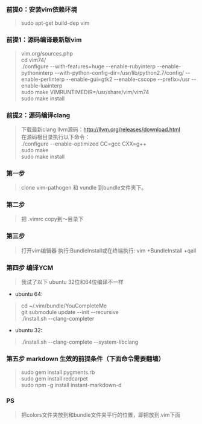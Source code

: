 
### 前提0：安装vim依赖环境
>   sudo apt-get build-dep vim   

### 前提1：源码编译最新版vim
>    vim.org/sources.php<br>
>   cd vim74/<br>
>   ./configure --with-features=huge --enable-rubyinterp --enable-pythoninterp --with-python-config-dir=/usr/lib/python2.7/config/ --enable-perlinterp --enable-gui=gtk2 --enable-cscope --prefix=/usr --enable-luainterp<br> 
sudo make VIMRUNTIMEDIR=/usr/share/vim/vim74 <br>sudo make install


### 前提2：源码编译clang
>下载最新clang llvm源码：http://llvm.org/releases/download.html<br>
    在源码根目录执行以下命令：<br>
    ./configure --enable-optimized CC=gcc CXX=g++<br>
    sudo make<br>
    sudo make install<br>



###  第一步
> clone vim-pathogen 和 vundle 到bundle文件夹下。



###  第二步
> 把 .vimrc copy到～目录下



###  第三步
> 打开vim编辑器 执行:BundleInstall或在终端执行:    vim +BundleInstall +qall


###  第四步  编译YCM
> 我试了以下  ubuntu 32位和64位编译不一样<br>
*    ubuntu 64:<br>
>    cd ~/.vim/bundle/YouCompleteMe<br>
    git submodule update --init --recursive<br>
    ./install.sh --clang-completer <br>
*    ubuntu 32:<br>
>    ./install.sh --clang-complete --system-libclang<br>



### 第五步  markdown 生效的前提条件（下面命令需要翻墙）
>sudo gem install pygments.rb<br>
  sudo  gem install redcarpet<br>
  sudo  npm -g install instant-markdown-d



### PS
>  把colors文件夹放到和bundle文件夹平行的位置，即把放到.vim下面




